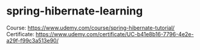 ﻿# spring-hibernate-learning

Course: https://www.udemy.com/course/spring-hibernate-tutorial/
Certificate: https://www.udemy.com/certificate/UC-b41e8b16-7796-4e2e-a29f-f99c3a513e90/
